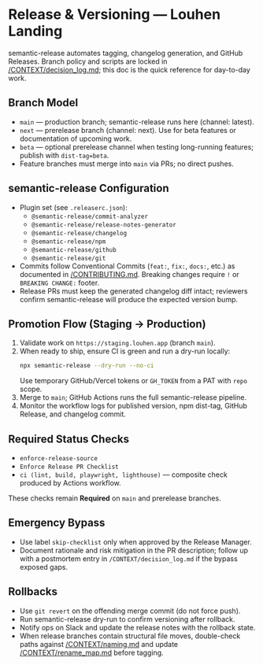 # Release & Versioning — Louhen Landing

semantic-release automates tagging, changelog generation, and GitHub Releases. Branch policy and scripts are locked in [/CONTEXT/decision_log.md](decision_log.md); this doc is the quick reference for day-to-day work.

## Branch Model
- `main` — production branch; semantic-release runs here (channel: latest).
- `next` — prerelease branch (channel: next). Use for beta features or documentation of upcoming work.
- `beta` — optional prerelease channel when testing long-running features; publish with `dist-tag=beta`.
- Feature branches must merge into `main` via PRs; no direct pushes.

## semantic-release Configuration
- Plugin set (see `.releaserc.json`):
  - `@semantic-release/commit-analyzer`
  - `@semantic-release/release-notes-generator`
  - `@semantic-release/changelog`
  - `@semantic-release/npm`
  - `@semantic-release/github`
  - `@semantic-release/git`
- Commits follow Conventional Commits (`feat:`, `fix:`, `docs:`, etc.) as documented in [/CONTRIBUTING.md](../CONTRIBUTING.md). Breaking changes require `!` or `BREAKING CHANGE:` footer.
- Release PRs must keep the generated changelog diff intact; reviewers confirm semantic-release will produce the expected version bump.

## Promotion Flow (Staging → Production)
1. Validate work on `https://staging.louhen.app` (branch `main`).
2. When ready to ship, ensure CI is green and run a dry-run locally:  
   ```bash
   npx semantic-release --dry-run --no-ci
   ```  
   Use temporary GitHub/Vercel tokens or `GH_TOKEN` from a PAT with `repo` scope.
3. Merge to `main`; GitHub Actions runs the full semantic-release pipeline.
4. Monitor the workflow logs for published version, npm dist-tag, GitHub Release, and changelog commit.

## Required Status Checks
- `enforce-release-source`
- `Enforce Release PR Checklist`
- `ci (lint, build, playwright, lighthouse)` — composite check produced by Actions workflow.

These checks remain **Required** on `main` and prerelease branches.

## Emergency Bypass
- Use label `skip-checklist` only when approved by the Release Manager.
- Document rationale and risk mitigation in the PR description; follow up with a postmortem entry in `/CONTEXT/decision_log.md` if the bypass exposed gaps.

## Rollbacks
- Use `git revert` on the offending merge commit (do not force push).
- Run semantic-release dry-run to confirm versioning after rollback.
- Notify ops on Slack and update the release notes with the rollback state.
- When release branches contain structural file moves, double-check paths against [/CONTEXT/naming.md](naming.md) and update [/CONTEXT/rename_map.md](rename_map.md) before tagging.
